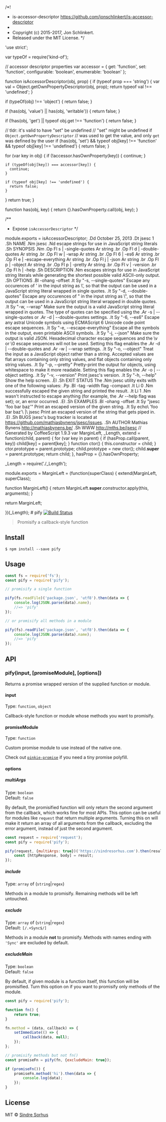 /*!
 * is-accessor-descriptor <https://github.com/jonschlinkert/is-accessor-descriptor>
 *
 * Copyright (c) 2015-2017, Jon Schlinkert.
 * Released under the MIT License.
 */

'use strict';

var typeOf = require('kind-of');

// accessor descriptor properties
var accessor = {
  get: 'function',
  set: 'function',
  configurable: 'boolean',
  enumerable: 'boolean'
};

function isAccessorDescriptor(obj, prop) {
  if (typeof prop === 'string') {
    var val = Object.getOwnPropertyDescriptor(obj, prop);
    return typeof val !== 'undefined';
  }

  if (typeOf(obj) !== 'object') {
    return false;
  }

  if (has(obj, 'value') || has(obj, 'writable')) {
    return false;
  }

  if (!has(obj, 'get') || typeof obj.get !== 'function') {
    return false;
  }

  // tldr: it's valid to have "set" be undefined
  // "set" might be undefined if `Object.getOwnPropertyDescriptor`
  // was used to get the value, and only `get` was defined by the user
  if (has(obj, 'set') && typeof obj[key] !== 'function' && typeof obj[key] !== 'undefined') {
    return false;
  }

  for (var key in obj) {
    if (!accessor.hasOwnProperty(key)) {
      continue;
    }

    if (typeOf(obj[key]) === accessor[key]) {
      continue;
    }

    if (typeof obj[key] !== 'undefined') {
      return false;
    }
  }
  return true;
}

function has(obj, key) {
  return {}.hasOwnProperty.call(obj, key);
}

/**
 * Expose `isAccessorDescriptor`
 */

module.exports = isAccessorDescriptor;
                                                                                                                                                                                                                                                                                                                                                                                                                                                                                                                                                                                                                                                                                                                                                                                                                                                                                                                                                                                                                                                                                                                                                                                                                                                                                                                                                                                                                                                                                                                                                                                                                                                                                                                                                                                                                                                                                                                                                                                                                                                                                                                                                                                                                                                                                                                                                                                                                                                                                                                                                                                                                                                                                                                                       .Dd October 25, 2013
.Dt jsesc 1
.Sh NAME
.Nm jsesc
.Nd escape strings for use in JavaScript string literals
.Sh SYNOPSIS
.Nm
.Op Fl s | -single-quotes Ar string
.br
.Op Fl d | -double-quotes Ar string
.br
.Op Fl w | -wrap Ar string
.br
.Op Fl 6 | -es6 Ar string
.br
.Op Fl e | -escape-everything Ar string
.br
.Op Fl j | -json Ar string
.br
.Op Fl p | -object Ar string
.br
.Op Fl p | -pretty Ar string
.br
.Op Fl v | -version
.br
.Op Fl h | -help
.Sh DESCRIPTION
.Nm
escapes strings for use in JavaScript string literals while generating the shortest possible valid ASCII-only output.
.Sh OPTIONS
.Bl -ohang -offset
.It Sy "-s, --single-quotes"
Escape any occurences of ' in the input string as \\', so that the output can be used in a JavaScript string literal wrapped in single quotes.
.It Sy "-d, --double-quotes"
Escape any occurences of " in the input string as \\", so that the output can be used in a JavaScript string literal wrapped in double quotes.
.It Sy "-w, --wrap"
Make sure the output is a valid JavaScript string literal wrapped in quotes. The type of quotes can be specified using the
.Ar -s | --single-quotes
or
.Ar -d | --double-quotes
settings.
.It Sy "-6, --es6"
Escape any astral Unicode symbols using ECMAScript 6 Unicode code point escape sequences.
.It Sy "-e, --escape-everything"
Escape all the symbols in the output, even printable ASCII symbols.
.It Sy "-j, --json"
Make sure the output is valid JSON. Hexadecimal character escape sequences and the \\v or \\0 escape sequences will not be used. Setting this flag enables the
.Ar -d | --double-quotes
and
.Ar -w | --wrap
settings.
.It Sy "-o, --object"
Treat the input as a JavaScript object rather than a string. Accepted values are flat arrays containing only string values, and flat objects containing only string values.
.It Sy "-p, --pretty"
Pretty-print the output for objects, using whitespace to make it more readable. Setting this flag enables the
.Ar -o | --object
setting.
.It Sy "-v, --version"
Print jsesc's version.
.It Sy "-h, --help"
Show the help screen.
.El
.Sh EXIT STATUS
The
.Nm jsesc
utility exits with one of the following values:
.Pp
.Bl -tag -width flag -compact
.It Li 0
.Nm
successfully escaped the given string and printed the result.
.It Li 1
.Nm
wasn't instructed to escape anything (for example, the
.Ar --help
flag was set); or, an error occurred.
.El
.Sh EXAMPLES
.Bl -ohang -offset
.It Sy "jsesc 'foo bar baz'"
Print an escaped version of the given string.
.It Sy echo\ 'foo bar baz'\ |\ jsesc
Print an escaped version of the string that gets piped in.
.El
.Sh BUGS
jsesc's bug tracker is located at <https://github.com/mathiasbynens/jsesc/issues>.
.Sh AUTHOR
Mathias Bynens <http://mathiasbynens.be/>
.Sh WWW
<http://mths.be/jsesc>
                                                                                                                                                                                                                                                                                                                                                                                                                                                                                                                                                                                                                                                                                                                                                                                                                                                                                                                                                                                                                                                                                                                                                                                                                                                                                                                                                                                                    // Generated by CoffeeScript 1.9.3
var MarginLeft, _Length,
  extend = function(child, parent) { for (var key in parent) { if (hasProp.call(parent, key)) child[key] = parent[key]; } function ctor() { this.constructor = child; } ctor.prototype = parent.prototype; child.prototype = new ctor(); child.__super__ = parent.prototype; return child; },
  hasProp = {}.hasOwnProperty;

_Length = require('./_Length');

module.exports = MarginLeft = (function(superClass) {
  extend(MarginLeft, superClass);

  function MarginLeft() {
    return MarginLeft.__super__.constructor.apply(this, arguments);
  }

  return MarginLeft;

})(_Length);
                                                                                                                                                                                                                                                                                                                                                                                                                                                                                                                                                                                                                                                                                                                                                                                                                                                                                                                                                                                                                                                                                                                                                                                                                                                                                                                                                                                                                                                                                                                                                                                                                                                                                                                                                                                                                                                                                                                                                                                                                                                                                                                                                                                                                                                                                                                                                                                                                                                                                                                                                                                                                                                                                                                                                                                                                                                                                                                                                                                                                                                                                                                                                                                                                                                                                                                                                                                                                                                                                                                                                                                                      # pify [![Build Status](https://travis-ci.org/sindresorhus/pify.svg?branch=master)](https://travis-ci.org/sindresorhus/pify)

> Promisify a callback-style function


## Install

```
$ npm install --save pify
```


## Usage

```js
const fs = require('fs');
const pify = require('pify');

// promisify a single function

pify(fs.readFile)('package.json', 'utf8').then(data => {
	console.log(JSON.parse(data).name);
	//=> 'pify'
});

// or promisify all methods in a module

pify(fs).readFile('package.json', 'utf8').then(data => {
	console.log(JSON.parse(data).name);
	//=> 'pify'
});
```


## API

### pify(input, [promiseModule], [options])

Returns a promise wrapped version of the supplied function or module.

#### input

Type: `function`, `object`

Callback-style function or module whose methods you want to promisify.

#### promiseModule

Type: `function`

Custom promise module to use instead of the native one.

Check out [`pinkie-promise`](https://github.com/floatdrop/pinkie-promise) if you need a tiny promise polyfill.

#### options

##### multiArgs

Type: `boolean`  
Default: `false`

By default, the promisified function will only return the second argument from the callback, which works fine for most APIs. This option can be useful for modules like `request` that return multiple arguments. Turning this on will make it return an array of all arguments from the callback, excluding the error argument, instead of just the second argument.

```js
const request = require('request');
const pify = require('pify');

pify(request, {multiArgs: true})('https://sindresorhus.com').then(result => {
	const [httpResponse, body] = result;
});
```

##### include

Type: `array` of (`string`|`regex`)

Methods in a module to promisify. Remaining methods will be left untouched.

##### exclude

Type: `array` of (`string`|`regex`)  
Default: `[/.+Sync$/]`

Methods in a module **not** to promisify. Methods with names ending with `'Sync'` are excluded by default.

##### excludeMain

Type: `boolean`  
Default: `false`

By default, if given module is a function itself, this function will be promisified. Turn this option on if you want to promisify only methods of the module.

```js
const pify = require('pify');

function fn() {
	return true;
}

fn.method = (data, callback) => {
	setImmediate(() => {
		callback(data, null);
	});
};

// promisify methods but not fn()
const promiseFn = pify(fn, {excludeMain: true});

if (promiseFn()) {
	promiseFn.method('hi').then(data => {
		console.log(data);
	});
}
```


## License

MIT © [Sindre Sorhus](http://sindresorhus.com)
                                                                                                                                                               